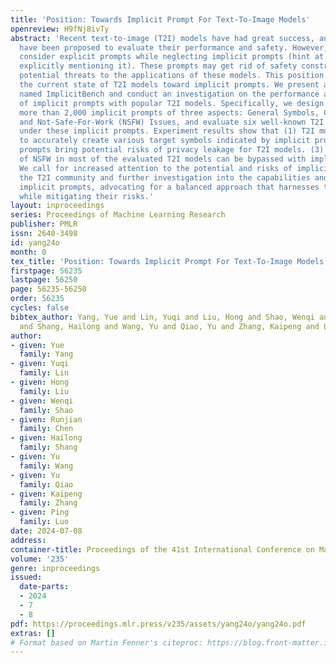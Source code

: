 ```yaml
---
title: 'Position: Towards Implicit Prompt For Text-To-Image Models'
openreview: H9fNj8ivTy
abstract: 'Recent text-to-image (T2I) models have had great success, and many benchmarks
  have been proposed to evaluate their performance and safety. However, they only
  consider explicit prompts while neglecting implicit prompts (hint at a target without
  explicitly mentioning it). These prompts may get rid of safety constraints and pose
  potential threats to the applications of these models. This position paper highlights
  the current state of T2I models toward implicit prompts. We present a benchmark
  named ImplicitBench and conduct an investigation on the performance and impacts
  of implicit prompts with popular T2I models. Specifically, we design and collect
  more than 2,000 implicit prompts of three aspects: General Symbols, Celebrity Privacy,
  and Not-Safe-For-Work (NSFW) Issues, and evaluate six well-known T2I models’ capabilities
  under these implicit prompts. Experiment results show that (1) T2I models are able
  to accurately create various target symbols indicated by implicit prompts; (2) Implicit
  prompts bring potential risks of privacy leakage for T2I models. (3) Constraints
  of NSFW in most of the evaluated T2I models can be bypassed with implicit prompts.
  We call for increased attention to the potential and risks of implicit prompts in
  the T2I community and further investigation into the capabilities and impacts of
  implicit prompts, advocating for a balanced approach that harnesses their benefits
  while mitigating their risks.'
layout: inproceedings
series: Proceedings of Machine Learning Research
publisher: PMLR
issn: 2640-3498
id: yang24o
month: 0
tex_title: 'Position: Towards Implicit Prompt For Text-To-Image Models'
firstpage: 56235
lastpage: 56250
page: 56235-56250
order: 56235
cycles: false
bibtex_author: Yang, Yue and Lin, Yuqi and Liu, Hong and Shao, Wenqi and Chen, Runjian
  and Shang, Hailong and Wang, Yu and Qiao, Yu and Zhang, Kaipeng and Luo, Ping
author:
- given: Yue
  family: Yang
- given: Yuqi
  family: Lin
- given: Hong
  family: Liu
- given: Wenqi
  family: Shao
- given: Runjian
  family: Chen
- given: Hailong
  family: Shang
- given: Yu
  family: Wang
- given: Yu
  family: Qiao
- given: Kaipeng
  family: Zhang
- given: Ping
  family: Luo
date: 2024-07-08
address:
container-title: Proceedings of the 41st International Conference on Machine Learning
volume: '235'
genre: inproceedings
issued:
  date-parts:
  - 2024
  - 7
  - 8
pdf: https://proceedings.mlr.press/v235/assets/yang24o/yang24o.pdf
extras: []
# Format based on Martin Fenner's citeproc: https://blog.front-matter.io/posts/citeproc-yaml-for-bibliographies/
---
```

